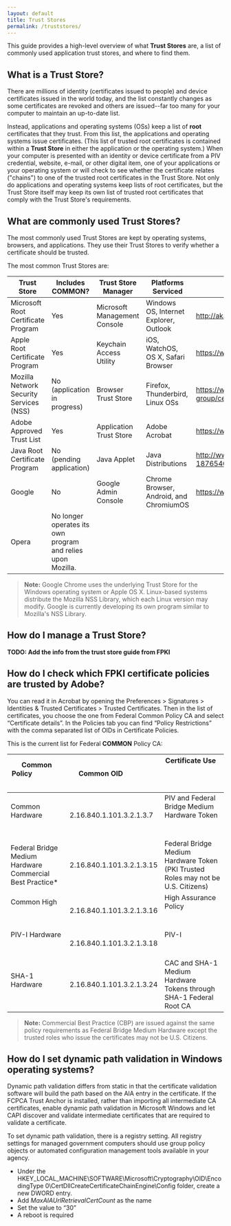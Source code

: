 ```yaml
---
layout: default
title: Trust Stores
permalink: /truststores/
---
```


This guide provides a high-level overview of what **Trust Stores** are, a list of commonly used application trust stores, and where to find them.

## What is a Trust Store?
There are millions of identity (certificates issued to people) and device certificates issued in the world today, and the list constantly changes as some certificates are revoked and others are issued--far too many for your computer to maintain an up-to-date list.  

Instead, applications and operating systems (OSs) keep a list of **root** certificates that they trust.  From this list, the applications and operating systems issue certificates. (This list of trusted root certificates is contained within a **Trust Store** in either the application or the operating system.) When your computer is presented with an identity or device certificate from a PIV credential, website, e-mail, or other digital item, one of your applications or your operating system or will check to see whether the certificate relates ("chains") to one of the trusted root certificates in the Trust Store. Not only do applications and operating systems keep lists of root certificates, but the Trust Store itself may keep its own list of trusted root certificates that comply with the Trust Store's requirements.  <!-- "that comply with the trust store's requirements" = unclear meaning. -->   

## What are commonly used Trust Stores?
The most commonly used Trust Stores are kept by operating systems, browsers, and applications.  They use their Trust Stores to verify whether a certificate should be trusted.  

The most common Trust Stores are:  <!-- COMMON? below -->

Trust Store|Includes COMMON?|Trust Store Manager|Platforms Serviced|Program Information Location
---|---|---|---|---
Microsoft Root Certificate Program|Yes|Microsoft Management Console|Windows OS, Internet Explorer, Outlook|http://aka.ms/RootCert
Apple Root Certificate Program|Yes|Keychain Access Utility|iOS, WatchOS, OS X, Safari Browser|https://www.apple.com/certificateauthority/ca_program.html
Mozilla Network Security Services (NSS)|No (application in progress)|Browser Trust Store|Firefox, Thunderbird, Linux OSs|https://www.mozilla.org/en-US/about/governance/policies/security-group/certs/policy/
Adobe Approved Trust List|Yes|Application Trust Store|Adobe Acrobat|https://www.apple.com/certificateauthority/ca_program.html
Java Root Certificate Program|No (pending application)|Java Applet|Java Distributions|http://www.oracle.com/technetwork/java/javase/javasecarootcertsprogram-1876540.html
Google|No|Google Admin Console|Chrome Browser, Android, and ChromiumOS|https://www.chromium.org/Home/chromium-security/root-ca-policy
Opera|No longer operates its own program and relies upon Mozilla.

>**Note:** Google Chrome uses the underlying Trust Store for the Windows operating system or Apple OS X.  Linux-based systems distribute the Mozilla NSS Library, which each Linux version may modify. Google is currently developing its own program similar to Mozilla's NSS Library.

## How do I manage a Trust Store?

**TODO:  Add the info from the trust store guide from FPKI** 

## How do I check which FPKI certificate policies are trusted by Adobe?

You can read it in Acrobat by opening the Preferences > Signatures > Identities & Trusted Certificates > Trusted Certificates.
Then in the list of certificates, you choose the one from Federal Common Policy CA and select “Certificate details”.
In the Policies tab you can find “Policy Restrictions” with the comma separated list of OIDs in Certificate Policies.
 
This is the current list for Federal **COMMON** Policy CA:

Common Policy                                 | Common OID                | Certificate Use                                                                   |
|-----------------------------------------------|---------------------------|-----------------------------------------------------------------------------------|
| Common Hardware                               | 2.16.840.1.101.3.2.1.3.7  | PIV and Federal Bridge Medium Hardware Token                                      |
| Federal Bridge Medium Hardware Commercial Best Practice* | 2.16.840.1.101.3.2.1.3.15 | Federal Bridge Medium Hardware Token (PKI Trusted Roles may not be U.S. Citizens) |
| Common High                                   | 2.16.840.1.101.3.2.1.3.16 | High Assurance Policy                                                             |
| PIV-I Hardware                                | 2.16.840.1.101.3.2.1.3.18 | PIV-I                                                                             |
| SHA-1 Hardware                                | 2.16.840.1.101.3.2.1.3.24 | CAC and SHA-1 Medium Hardware Tokens through SHA-1 Federal Root CA                |

>**Note:** Commercial Best Practice (CBP) are issued against the same policy requirements as Federal Bridge Medium Hardware except the trusted roles who issue the certificates may not be U.S. Citizens.

## How do I set dynamic path validation in Windows operating systems?

Dynamic path validation differs from static in that the certificate validation software will build the
path based on the AIA entry in the certificate. If the FCPCA Trust Anchor is installed, rather than
importing all intermediate CA certificates, enable dynamic path validation in Microsoft Windows
and let CAPI discover and validate intermediate certificates that are required to validate a
certificate.

To set dynamic path validation, there is a registry setting.  All registry settings for managed government computers should use group policy objects or automated configuration management tools available in your agency.

* Under the HKEY_LOCAL_MACHINE\SOFTWARE\Microsoft\Cryptography\OID\EncodingType 0\CertDllCreateCertificateChainEngine\Config folder, create a new
DWORD entry.
* Add _MaxAIAUrlRetrievalCertCount_ as the name
* Set the value to “30”
* A reboot is required 


